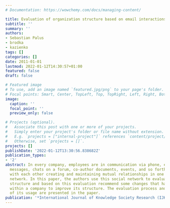 ```yaml
---
# Documentation: https://wowchemy.com/docs/managing-content/

title: Evaluation of organization structure based on email interactions
subtitle: ''
summary: ''
authors:
- Sebastian Palus
- brodka
- kazienko
tags: []
categories: []
date: 2011-01-01
lastmod: 2022-01-12T14:30:57+01:00
featured: false
draft: false

# Featured image
# To use, add an image named `featured.jpg/png` to your page's folder.
# Focal points: Smart, Center, TopLeft, Top, TopRight, Left, Right, BottomLeft, Bottom, BottomRight.
image:
  caption: ''
  focal_point: ''
  preview_only: false

# Projects (optional).
#   Associate this post with one or more of your projects.
#   Simply enter your project's folder or file name without extension.
#   E.g. `projects = ["internal-project"]` references `content/project/deep-learning/index.md`.
#   Otherwise, set `projects = []`.
projects: []
publishDate: '2022-01-12T13:30:56.838682Z'
publication_types:
- '2'
abstract: In every company, employees are in communication via phone, email, text
  messages, chats on a forum, co-author documents, events, and so forth. They collaborate
  with each other creating and maintaining mutual relationships in one complex social
  network. In this paper, the authors use this social network to evaluate company
  structure and based on this evaluation recommend some changes that have to be made
  within a company to improve its structure. The evaluation process and an example
  of its usage are presented in the paper.
publication: '*International Journal of Knowledge Society Research (IJKSR)*'
---
```


